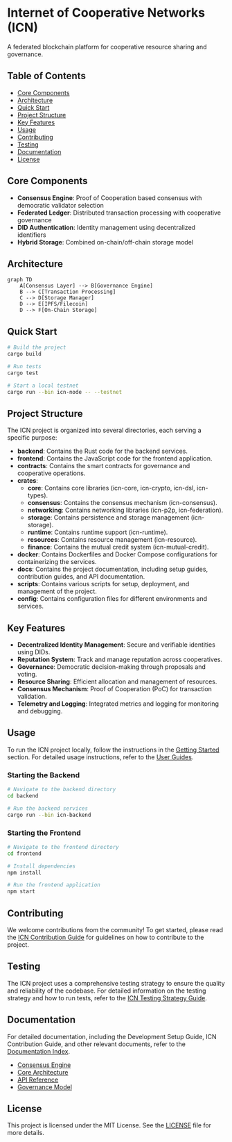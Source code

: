 # Internet of Cooperative Networks (ICN)

A federated blockchain platform for cooperative resource sharing and governance.

## Table of Contents
- [Core Components](#core-components)
- [Architecture](#architecture)
- [Quick Start](#quick-start)
- [Project Structure](#project-structure)
- [Key Features](#key-features)
- [Usage](#usage)
- [Contributing](#contributing)
- [Testing](#testing)
- [Documentation](#documentation)
- [License](#license)

## Core Components

- **Consensus Engine**: Proof of Cooperation based consensus with democratic validator selection
- **Federated Ledger**: Distributed transaction processing with cooperative governance
- **DID Authentication**: Identity management using decentralized identifiers
- **Hybrid Storage**: Combined on-chain/off-chain storage model

## Architecture

```mermaid
graph TD
    A[Consensus Layer] --> B[Governance Engine]
    B --> C[Transaction Processing]
    C --> D[Storage Manager]
    D --> E[IPFS/Filecoin]
    D --> F[On-Chain Storage]
```

## Quick Start

```bash
# Build the project
cargo build

# Run tests
cargo test

# Start a local testnet
cargo run --bin icn-node -- --testnet
```

## Project Structure
The ICN project is organized into several directories, each serving a specific purpose:

- **backend**: Contains the Rust code for the backend services.
- **frontend**: Contains the JavaScript code for the frontend application.
- **contracts**: Contains the smart contracts for governance and cooperative operations.
- **crates**:
  - **core**: Contains core libraries (icn-core, icn-crypto, icn-dsl, icn-types).
  - **consensus**: Contains the consensus mechanism (icn-consensus).
  - **networking**: Contains networking libraries (icn-p2p, icn-federation).
  - **storage**: Contains persistence and storage management (icn-storage).
  - **runtime**: Contains runtime support (icn-runtime).
  - **resources**: Contains resource management (icn-resource).
  - **finance**: Contains the mutual credit system (icn-mutual-credit).
- **docker**: Contains Dockerfiles and Docker Compose configurations for containerizing the services.
- **docs**: Contains the project documentation, including setup guides, contribution guides, and API documentation.
- **scripts**: Contains various scripts for setup, deployment, and management of the project.
- **config**: Contains configuration files for different environments and services.

## Key Features
- **Decentralized Identity Management**: Secure and verifiable identities using DIDs.
- **Reputation System**: Track and manage reputation across cooperatives.
- **Governance**: Democratic decision-making through proposals and voting.
- **Resource Sharing**: Efficient allocation and management of resources.
- **Consensus Mechanism**: Proof of Cooperation (PoC) for transaction validation.
- **Telemetry and Logging**: Integrated metrics and logging for monitoring and debugging.

## Usage
To run the ICN project locally, follow the instructions in the [Getting Started](#getting-started) section. For detailed usage instructions, refer to the [User Guides](docs/user/guides/index.md).

### Starting the Backend
```bash
# Navigate to the backend directory
cd backend

# Run the backend services
cargo run --bin icn-backend
```

### Starting the Frontend
```bash
# Navigate to the frontend directory
cd frontend

# Install dependencies
npm install

# Run the frontend application
npm start
```

## Contributing
We welcome contributions from the community! To get started, please read the [ICN Contribution Guide](docs/development/guides/contributing.md) for guidelines on how to contribute to the project.

## Testing
The ICN project uses a comprehensive testing strategy to ensure the quality and reliability of the codebase. For detailed information on the testing strategy and how to run tests, refer to the [ICN Testing Strategy Guide](docs/development/guides/test-strategy.md).

## Documentation
For detailed documentation, including the Development Setup Guide, ICN Contribution Guide, and other relevant documents, refer to the [Documentation Index](docs/INDEX.md).

- [Consensus Engine](./crates/icn-consensus/README.md)
- [Core Architecture](./crates/icn-core/README.md)
- [API Reference](./docs/api.md)
- [Governance Model](./docs/governance.md)

## License
This project is licensed under the MIT License. See the [LICENSE](LICENSE) file for more details.
